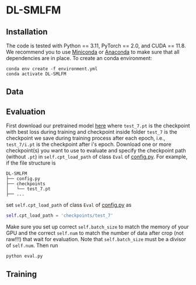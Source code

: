 # DL-SMLFM

## Installation

The code is tested with Python == 3.11, PyTorch == 2.0, and CUDA == 11.8. We recommend you to use [Miniconda](https://docs.conda.io/en/latest/miniconda.html) or [Anaconda](https://www.anaconda.com/) to make sure that all dependencies are in place. To create an conda environment:
```
conda env create -f environment.yml
conda activate DL-SMLFM
```

## Data



## Evaluation

First download our pretrained model [here](https://gtvault-my.sharepoint.com/:f:/g/personal/tqi36_gatech_edu/Esv2NpS63PxApndfaBYz_AABn3lr3KuHDO7hxpWYIpCUIA?e=YNsQxj) where `test_7.pt` is the checkpoint with best loss during training and checkpoint inside folder `test_7` is the checkpoint we save during training process after each epoch, i.e., `test_7/i.pt` is the checkpoint after i's epoch. Download one or more checkpoint(s) you want to use to evaluate and specify the checkpoint path (without `.pt`) in `self.cpt_load_path` of class `Eval` of [config.py](https://github.com/tianrui-qi/DL-SMLFM/blob/main/config.py). For example, if the file structure is

```
DL-SMLFM
├── config.py
├── checkpoints
│   └── test_7.pt
├── ...
```

set `self.cpt_load_path` of class `Eval` of [config.py](https://github.com/tianrui-qi/DL-SMLFM/blob/main/config.py) as

```python
self.cpt_load_path = 'checkpoints/test_7'
```

Make sure you set up correct `self.batch_size` to match the memory of your GPU and the correct `self.num` to match the number of data after crop (not raw!!!) that wait for evaluation. Note that `self.batch_size` must be a divisor of `self.num`. Then run

```bash
python eval.py
```

## Training
